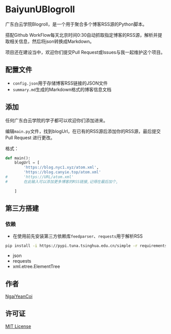 # BaiyunUBlogroll
广东白云学院Blogroll，是一个用于聚合多个博客RSS源的Python脚本。  

搭配Github WorkFlow每天北京时间0:30自动抓取指定博客的RSS源，解析并提取相关信息，然后将json转换成Markdown。  

项目还在建设当中，欢迎你们提交Pull Request或Issues与我一起维护这个项目。

## 配置文件
- `config.json`用于存储博客RSS链接的JSON文件
- `summary.md`生成的Markdown格式的博客信息文档

## 添加

任何广东白云学院的学子都可以欢迎你们添加进来。

编辑`main.py`文件，找到blogUrl，在已有的RSS源后添加你的RSS源，最后提交 Pull Request 进行更改。  

格式：
```python
def main():
    blogUrl = [
        'https://blog.nyc1.xyz/atom.xml',
        'https://blog.canyie.top/atom.xml'
#       'https://URL/atom.xml'
#       在此输入可以添加更多博客的RSS链接,记得在最后加个,
        
    ]
```

## 第三方搭建  

### 依赖  

- 在使用前先安装第三方依赖库`feedparser`、`requests`用于解析RSS  

```bash
pip install -i https://pypi.tuna.tsinghua.edu.cn/simple -r requirements.txt
```  

- json
- requests
- xml.etree.ElementTree

## 作者
[NgaiYeanCoi](https://github.com/NgaiYeanCoi)

## 许可证
[MIT License](https://github.com/NgaiYeanCoi/BaiyunUBlogroll/blob/master/LICENSE)